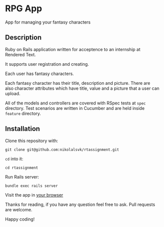 # RPG App

App for managing your fantasy characters

## Description

Ruby on Rails application written for acceptence to an
internship at Rendered Text.

It supports user registration and creating.

Each user has fantasy characters.

Each fantasy character has their title, description and picture.
There are also character attributes which have title, value and a picture
that a user can upload.

All of the models and controllers are covered with RSpec tests at `spec`
directory. Test scenarios are written in Cucumber and are held inside
`feature` directory.

## Installation

  Clone this repository with:
```
git clone git@github.com:nikolalsvk/rtassignment.git
```
  `cd` into it:
```
cd rtassignment
```
  Run Rails server:
```
bundle exec rails server
```
  Visit the app in [your browser](http://localhost:3000/)

Thanks for reading, if you have any question feel free to ask. Pull requests
are welcome.

Happy coding!
